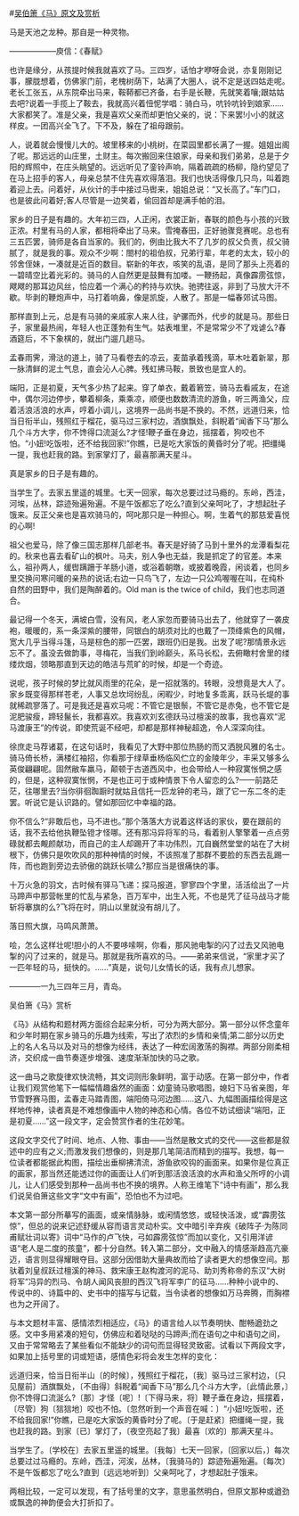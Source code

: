 #[吴伯箫《马》原文及赏析](https://www.vrrw.net/wx/8910.html)

马是天池之龙种。那自是一种灵物。

——————庾信：《春赋》

也许是缘分，从孩提时候我就喜欢了马。三四岁，话怕才咿呀会说，亦复刚刚记事，朦胧想着，仿佛家门前，老槐树荫下，站满了大圈人，说不定是送四姑走呢。老长工张五，从东院牵出马来，鞍鞯都已齐备，右手是长鞭，先就笑着嚷;跟姑姑去吧?说着一手揽上了鞍去，我就高兴着忸怩学唱：骑白马，吭铃吭铃到娘家……大家都笑了。准是父亲，我是喜欢父亲而却更怕父亲的，说：下来罢!小小的就这样皮。一团高兴全飞了。下不及，躲在了祖母跟前。

人，说着就会慢慢儿大的。坡里移来的小桃树，在菜园里都长满了一握。姐姐出阁了呢。那远远的山庄里，土财主。每次搬回来住娘家，母亲和我们弟弟，总是于夕阳的辉照中，在庄头眺望的。远远听见了銮铃声响，隔着疏疏的杨柳，隐约望见了在马上招手的客人，母亲总禁不住先喜欢得落泪。我们也快活得像几只鸟，叫着跑着迎上去。问着好，从伙计的手中接过马辔来，姐姐总说：“又长高了。”车门口，也是彼此问着好;客人尽管是一边笑着，偷回首却是满手帕的泪。



家乡的日子是有趣的。大年初三四，人正闲，衣裳正新，春联的颜色与小孩的兴致正浓。村里有马的人家，都相将牵出了马来。雪掩春田，正好驰骤竞赛呢。总也有三五匹罢，骑师是各自当家的。我们的，例由比我大不了几岁的叔父负责，叔父骑腻了，就是我的事。观众不少啊：閤村的祖伯叔，兄弟行辈，年老的太太，较小的邻舍侄妹，一凑就是近百的数目。崭新的年衣，咳笑的乱语，是同了那头上亮着的一碧晴空比着光彩的。骑马的人自然更是鼓舞有加喽。一鞭扬起，真像霹雳弦惊，飕飕的那耳边风丝，恰应着一个满心的矜持与欢快。驰骋往返，非到了马放大汗不歇。毕剥的鞭炮声中，马打着响鼻，像是凯旋，人散了。那是一幅春郊试马图。

那样直到上元，总是有马骑的亲戚家人来人往，驴骡而外，代步的就是马。那些日子，家里最热闹，年轻人也正蓬勃有生气。姑表堆里，不是常常少不了戏谑么?春酒筵后，不下象棋的，就出门遛几趟马。

孟春雨霁，滑㳠的道上，骑了马看卷去的凉云，麦苗承着残滴，草木吐着新翠，那一脉清鲜的泥土气息，直会沁人心脾。残虹拂马鞍，景致也是宜人的。

端阳，正是初夏，天气多少热了起来。穿了单衣，戴着箬笠，骑马去看戚友，在途中，偶尔河边停步，攀着柳条，乘乘凉，顺便也数数清流的游鱼，听三两渔父，应着活浪活浪的水声，哼着小调儿，这境界一品尚书是不换的。不然，远道归来，恰当日衔半山，残照红于榴花，驱马过三家村边，酒旗飘处，斜睨着“闻香下马”那么几个斗方大字，你不馋得口流涎么?才怪!鞭子垂在身边，摇摆着，狗咬也不怕。“小妞!吃饭啦，还不给我回家!”你瞧，已是吃大家饭的黄昏时分了呢。把缰绳一提，我也赶我的路。到家掌灯了，最喜那满天星斗。

真是家乡的日子是有趣的。

当学生了。去家五里遥的城里。七天一回家，每次总要过过马瘾的。东岭，西洼，河埃，丛林，踪迹殆遍殆遍。不是午饭都忘了吃么?直到父亲呵叱了，才想起肚子饿来。反正父亲也是喜欢骑马的，呵叱那只是一种担心。啊，生着气的那慈爱喜悦的心啊!

祖父也爱马，除了像三国志那样几部老书。春天是好骑了马到十里外的龙潭看梨花的。秋来也喜去看矿山的枫叶。马夫，别人争也无益，我是抓定了的官差。本来么，祖孙两人，缓辔蹒跚于羊肠小道，或浴着朝暾，或披着晚霞，闲谈着，也同乡里交换问寒问暖的亲热的说话;右边一只鸟飞了，左边一只公鸡喔喔在叫，在纯朴自然的田野中，我们是陶醉着的。Old man is the twice of child，我们也志同道合。

最记得一个冬天，满坡白雪，没有风，老人家忽而要骑马出去了，他就穿了一袭皮袍，暖暖的，系一条深紫的腰带，同银白的胡须对比的也戴了一顶绛紫色的风帽，宽大几乎当得斗篷，马是棕色的那一匹罢，跟班仍旧是我。出发了呢?那情景永远忘不了。虽没去做韵事，寻梅花，当我们到岭巅头，系马长松，去俯瞰村舍里的缕缕炊烟，领略那直到天边的皓洁与荒旷的时候，却是一个奇迹。

说呢，孩子时候的梦比就风雨里的花朵，是一招就落的。转眼，没想竟是大人了。家乡既变得那样苍老，人事又总坎坷纷乱，闲暇少，时地复多乖离，跃马长堤的事就稀疏寥落了。可是我还是喜欢马呢：不管它是银鬃，不管它是赤兔，也不管它是泥肥骏瘦，蹄轻鬣长，我都喜欢。我喜欢刘玄德跃马过檀溪的故事，我也喜欢“泥马渡康王”的传说，即使荒诞不经吧，却都是那样神秘超逸，令人深深向往。

徐庶走马荐诸葛，在这句话时，我看见了大野中那位热肠的而又洒脱风雅的名士。骑马倚长桥，满楼红袖招，你看那于绿草垂杨临风伫立的金陵年少，丰采又够多么英俊翩翩呢。固然敝车羸马，颠顿于古道西风中，也会带给人一种寂寞怅惘之感的，但是，这种寂寞怅惘，不是也正可于或种情景下令人留恋的么?——前路茫茫，往哪里去?当你徘徊踟蹰时就姑且信托一匹龙钟的老马，跟了它一东二冬的走罢。听说它是认识路的。譬如那回忆中幸福的路。

你不信么?“非敢后也，马不进也。”那个落落大方说着这样话的家伙，要在跟前的话，我不去给他执鞭坠镫才怪哪。还有那冯异将军的马，看着别人擎擎着一点点劳碌就都去觍颜献功，而自己的主人却踢开了丰功伟烈，兀自巍然堂堂的站在了大树根下，仿佛只是吹吹风的那种神情的时候，不该照准了那群不要脸的东西去乱踢一阵，而也跑到旁边去骄傲的跳跃长啸么?那应当是很痛快的事。

十万火急的羽文，古时候有驿马飞递：探马报道，寥寥四个字里，活活绘出了一片马蹄声中那营帐里的忙乱与紧急，百万军中，出生入死，不也是凭了征马战马才能斩将搴旗的么?飞将在时，阴山以里就没有胡儿了。

落日照大旗，马鸣风萧萧。

哙，怎么这样壮呢!胆小的人不要哆嗦啊，你看，那风驰电掣的闪了过去又风驰电掣的闪了过来的，就是马。那就是我所喜欢的马。——弟弟来信说，“家里才买了一匹年轻的马，挺快的。……”真是，说句儿女情长的话，我有点儿想家。

————一九三四年三月，青岛。

吴伯箫《马》赏析

《马》从结构和题材两方面综合起来分析，可分为两大部分。第一部分以怀念童年和少年时期在家乡骑马的乐趣为线索，写出了浓烈的乡情和亲情;第二部分以历史上的名人名马以及对马的想像为经纬，表达了一种宏阔激荡的胸襟。两部分刚柔相济，交织成一曲节奏逐步增强、速度渐渐加快的马之歌。

这一曲马之歌旋律欢快流畅，其文词则形象鲜明，富于动感。在第一部分中，作者让我们观赏他笔下一幅幅情趣盎然的画面：幼童骑马歌唱图，媳妇下马省亲图，年节雪野赛马图，孟春走马踏青图，端阳倚马河边图……这八、九幅图画描绘得是这样地传神，读者真是不难想像画中人物的神态和心情。各位不妨试细读“端阳，正是初夏……”这一段文字，定会赞赏作者的生花妙笔。

这段文字交代了时间、地点、人物、事由——当然是散文式的交代——这些都是叙述中的应有之义;而激发我们想像的，则是那几笔简洁而精到的描写。我想，每一位读者都能据此构图，描绘出垂柳拂清流，游鱼欲咬钩的画面来。如果你是位真正的画家，那当然还能透过你的画面让人们听到那活浪活浪的水声和渔父所哼的小调儿，让人们感受到那种一品尚书也不换的境界。人称王维笔下“诗中有画”，那么我们说吴伯箫这些文字“文中有画”，恐怕也不为过吧。

本文第一部分所摹写的画面，或亲情脉脉，或闲情悠悠，或轻快活泼，或“霹雳弦惊”，但总的说来记述舒缓从容而语言灵动朴实。文中暗引辛弃疾《破阵子·为陈同甫赋壮词以寄》词中“马作的卢飞快，弓如霹雳弦惊”而加以变化，又引用洋谚语“老人是二度的孩童”，都十分自然。转入第二部分，文中融入的情感渐趋高亢豪迈，语言则显得耀眼夺目。这部分因借助大量典故而给了读者更大的想像空间。那驮着刘皇叔跃过檀溪的神马、救宋康王赵构渡河的泥马、助刘秀称帝的东汉“大树将军”冯异的烈马、令胡人闻风丧胆的西汉飞将军李广的征马……种种小说中的、传说中的、诗篇中的、史书中的描写与记载，当令读者的想像如万马奔腾，而胸襟也为之开阔了。

与本文题材丰富、感情浓烈相适应，《马》的语言给人以节奏明快、酣畅遒劲之感。文中多用紧凑的短句，仿佛应和着哒哒的马蹄声;而在语句之中和语句之间，又由于常常略去了某些看似不能缺少的词句而显得轻灵致密。试看以下两段文字，如果加上括号里的词或短语，感情色彩将会发生怎样的变化：

远道归来，恰当日衔半山〔的时候〕，残照红于榴花，〔我〕驱马过三家村边，〔只见屋前〕酒旗飘处，〔不由得〕斜睨着“闻香下马”那么几个斗方大字，〔此情此景，〕你不馋得口流涎么?〔那〕才怪〔呢〕!〔下得马来，将〕鞭子垂在身边，摇摆着，〔尽管〕狗〔狺狺地〕咬也不怕。〔忽然听到一个声音在喊：〕“小妞!吃饭啦，还不给我回家!”你瞧，已是吃大家饭的黄昏时分了呢。〔于是赶紧〕把缰绳一提，我也赶我的路。到家〔已〕掌灯了，〔夜空亮起了我〕最喜〔欢的〕那满天星斗。

当学生了。〔学校在〕去家五里遥的城里。〔我每〕七天一回家，〔回家以后，〕每次总要过过马瘾的。东岭，西洼，河涘，丛林，〔我骑马的〕踪迹殆遍殆遍。〔每次〕不是午饭都忘了吃么?直到〔远远地听到〕父亲呵叱了，才想起肚子饿来。

两相比较，一定可以发现，有了括号里的文字，意思虽然明白，但原文那种或遒劲或飘逸的神韵便会大打折扣了。

